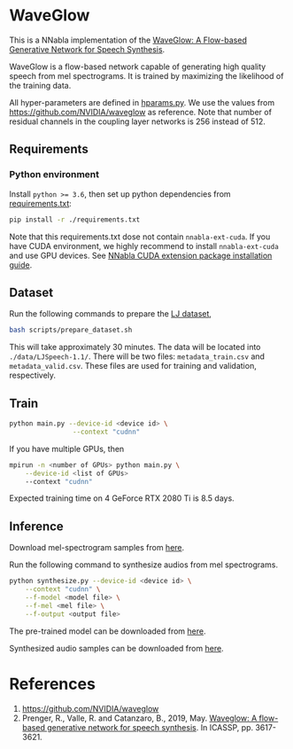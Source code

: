 # WaveGlow

This is a NNabla implementation of the [WaveGlow: A Flow-based Generative Network for Speech Synthesis](https://arxiv.org/pdf/1811.00002).

WaveGlow is a flow-based network capable of generating high quality speech from mel spectrograms. It is trained by maximizing the likelihood of the training data.

All hyper-parameters are defined in [hparams.py](./hparams.py). We use the values from https://github.com/NVIDIA/waveglow as reference. Note that number of residual channels in the coupling layer networks is 256 instead of 512.



## Requirements
### Python environment
Install `python >= 3.6`, then set up python dependencies from [requirements.txt](./requirements.txt):

```bash
pip install -r ./requirements.txt
```
Note that this requirements.txt dose not contain `nnabla-ext-cuda`.
If you have CUDA environment, we highly recommend to install `nnabla-ext-cuda` and use GPU devices.
See [NNabla CUDA extension package installation guide](https://nnabla.readthedocs.io/en/latest/python/pip_installation_cuda.html).

## Dataset
Run the following commands to prepare the [LJ dataset](https://keithito.com/LJ-Speech-Dataset/),
```bash
bash scripts/prepare_dataset.sh
```
This will take approximately 30 minutes. The data will be located into `./data/LJSpeech-1.1/`. There will be two files: `metadata_train.csv` and `metadata_valid.csv`. These files are used for training and validation, respectively.

## Train
```bash
python main.py --device-id <device id> \
                --context "cudnn"
```
If you have multiple GPUs, then 
```bash
mpirun -n <number of GPUs> python main.py \
    --device-id <list of GPUs>
    --context "cudnn"
```
Expected training time on 4 GeForce RTX 2080 Ti is 8.5 days.

## Inference
Download mel-spectrogram samples from [here](https://nnabla.org/pretrained-models/nnabla-examples/speech-synthesis/WaveGlow/mel_samples.7z).

Run the following command to synthesize audios from mel spectrograms.

```bash
python synthesize.py --device-id <device id> \
    --context "cudnn" \
    --f-model <model file> \
    --f-mel <mel file> \
    --f-output <output file>
```

The pre-trained model can be downloaded from [here](https://nnabla.org/pretrained-models/nnabla-examples/speech-synthesis/WaveGlow/model.h5).



Synthesized audio samples can be downloaded from [here](https://nnabla.org/pretrained-models/nnabla-examples/speech-synthesis/WaveGlow/samples.7z).

# References
1. https://github.com/NVIDIA/waveglow
2. Prenger, R., Valle, R. and Catanzaro, B., 2019, May. [Waveglow: A flow-based generative network for speech synthesis](https://arxiv.org/abs/1811.00002). In ICASSP, pp. 3617-3621.